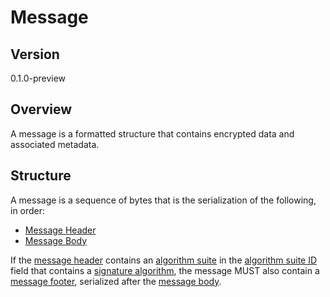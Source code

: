 [//]: # (Copyright 2019 Amazon.com, Inc. or its affiliates. All Rights Reserved.)
[//]: # (SPDX-License-Identifier: CC-BY-SA-4.0)

# Message

## Version

0.1.0-preview

## Overview

A message is a formatted structure that contains encrypted data and associated metadata.

## Structure

A message is a sequence of bytes that is the serialization of the following, in order:

- [Message Header](message-header.md)
- [Message Body](message-body.md)

If the [message header](message-header.md) contains an [algorithm suite](../framework/algorithm-suites.md) in the
[algorithm suite ID](message-header.md#algorithm-suite-id) field that contains a
[signature algorithm](../framework/algorithm-suites.md#signature-algorithm), the message MUST also contain a
[message footer](message-footer.md), serialized after the [message body](message-body.md).
